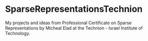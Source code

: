# SparseRepresentationsTechnion

My projects and ideas from Professional Certificate on Sparse Representations by Micheal Elad at the Technion - Israel Institute of Technology.
